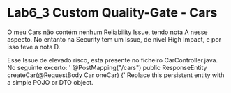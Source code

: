 # Lab6_3 Custom Quality-Gate - Cars

O meu Cars não contém nenhum Reliability Issue, tendo nota A nesse aspecto. No entanto na Security tem um Issue, de nivel High Impact, e por isso teve a nota D.

Esse Issue de elevado risco, esta presente no ficheiro CarController.java. No seguinte excerto:
' @PostMapping("/cars") public ResponseEntity<Car> createCar(@RequestBody Car oneCar) {'
Replace this persistent entity with a simple POJO or DTO object.
